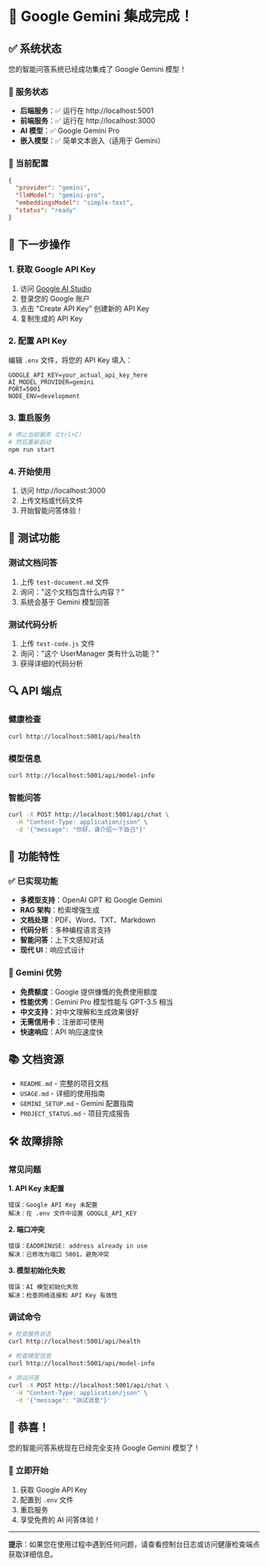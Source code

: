 # 🎉 Google Gemini 集成完成！

## ✅ 系统状态

您的智能问答系统已经成功集成了 Google Gemini 模型！

### 🚀 服务状态
- **后端服务**：✅ 运行在 http://localhost:5001
- **前端服务**：✅ 运行在 http://localhost:3000
- **AI 模型**：✅ Google Gemini Pro
- **嵌入模型**：✅ 简单文本嵌入（适用于 Gemini）

### 🔧 当前配置
```json
{
  "provider": "gemini",
  "llmModel": "gemini-pro", 
  "embeddingsModel": "simple-text",
  "status": "ready"
}
```

## 🎯 下一步操作

### 1. 获取 Google API Key
1. 访问 [Google AI Studio](https://makersuite.google.com/app/apikey)
2. 登录您的 Google 账户
3. 点击 "Create API Key" 创建新的 API Key
4. 复制生成的 API Key

### 2. 配置 API Key
编辑 `.env` 文件，将您的 API Key 填入：
```env
GOOGLE_API_KEY=your_actual_api_key_here
AI_MODEL_PROVIDER=gemini
PORT=5001
NODE_ENV=development
```

### 3. 重启服务
```bash
# 停止当前服务（Ctrl+C）
# 然后重新启动
npm run start
```

### 4. 开始使用
1. 访问 http://localhost:3000
2. 上传文档或代码文件
3. 开始智能问答体验！

## 🧪 测试功能

### 测试文档问答
1. 上传 `test-document.md` 文件
2. 询问："这个文档包含什么内容？"
3. 系统会基于 Gemini 模型回答

### 测试代码分析
1. 上传 `test-code.js` 文件
2. 询问："这个 UserManager 类有什么功能？"
3. 获得详细的代码分析

## 🔍 API 端点

### 健康检查
```bash
curl http://localhost:5001/api/health
```

### 模型信息
```bash
curl http://localhost:5001/api/model-info
```

### 智能问答
```bash
curl -X POST http://localhost:5001/api/chat \
  -H "Content-Type: application/json" \
  -d '{"message": "你好，请介绍一下自己"}'
```

## 🎨 功能特性

### ✅ 已实现功能
- **多模型支持**：OpenAI GPT 和 Google Gemini
- **RAG 架构**：检索增强生成
- **文档处理**：PDF、Word、TXT、Markdown
- **代码分析**：多种编程语言支持
- **智能问答**：上下文感知对话
- **现代 UI**：响应式设计

### 🚀 Gemini 优势
- **免费额度**：Google 提供慷慨的免费使用额度
- **性能优秀**：Gemini Pro 模型性能与 GPT-3.5 相当
- **中文支持**：对中文理解和生成效果很好
- **无需信用卡**：注册即可使用
- **快速响应**：API 响应速度快

## 📚 文档资源

- `README.md` - 完整的项目文档
- `USAGE.md` - 详细的使用指南
- `GEMINI_SETUP.md` - Gemini 配置指南
- `PROJECT_STATUS.md` - 项目完成报告

## 🛠️ 故障排除

### 常见问题

**1. API Key 未配置**
```
错误：Google API Key 未配置
解决：在 .env 文件中设置 GOOGLE_API_KEY
```

**2. 端口冲突**
```
错误：EADDRINUSE: address already in use
解决：已修改为端口 5001，避免冲突
```

**3. 模型初始化失败**
```
错误：AI 模型初始化失败
解决：检查网络连接和 API Key 有效性
```

### 调试命令
```bash
# 检查服务状态
curl http://localhost:5001/api/health

# 检查模型信息
curl http://localhost:5001/api/model-info

# 测试问答
curl -X POST http://localhost:5001/api/chat \
  -H "Content-Type: application/json" \
  -d '{"message": "测试消息"}'
```

## 🎊 恭喜！

您的智能问答系统现在已经完全支持 Google Gemini 模型了！

### 🎯 立即开始
1. 获取 Google API Key
2. 配置到 `.env` 文件
3. 重启服务
4. 享受免费的 AI 问答体验！

---

**提示**：如果您在使用过程中遇到任何问题，请查看控制台日志或访问健康检查端点获取详细信息。
